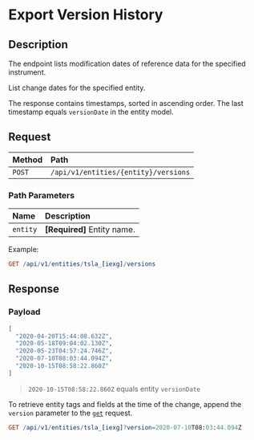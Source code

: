 # Export Version History

## Description

The endpoint lists modification dates of reference data for the specified instrument.

List change dates for the specified entity.

The response contains timestamps, sorted in ascending order. The last timestamp equals `versionDate` in the entity model.

## Request

| **Method** | **Path** |
|:---|:---|
| `POST` | `/api/v1/entities/{entity}/versions` |

### Path Parameters

| **Name** | **Description** |
|:---|:---|
| `entity` | **[Required]** Entity name. |

Example:

```elm
GET /api/v1/entities/tsla_[iexg]/versions
```

## Response

### Payload

```json
[
  "2020-04-20T15:44:08.632Z",
  "2020-05-18T09:04:02.130Z",
  "2020-05-23T04:57:24.746Z",
  "2020-07-10T08:03:44.094Z",
  "2020-10-15T08:58:22.860Z"
]
```

> `2020-10-15T08:58:22.860Z` equals entity `versionDate`

To retrieve entity tags and fields at the time of the change, append the `version` parameter to the [`get`](../api/meta/entity/get.md) request.

```elm
GET /api/v1/entities/tsla_[iexg]?version=2020-07-10T08:03:44.094Z
```